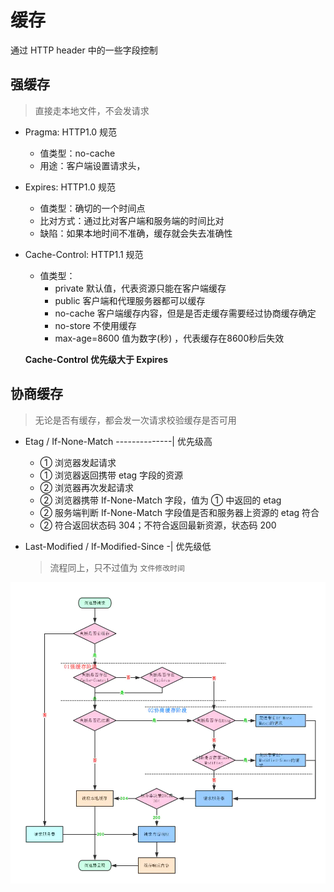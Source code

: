 # 缓存

通过 HTTP header 中的一些字段控制

## 强缓存

> 直接走本地文件，不会发请求

+ Pragma: HTTP1.0 规范
  + 值类型：no-cache
  + 用途：客户端设置请求头，

+ Expires: HTTP1.0 规范
  + 值类型：确切的一个时间点
  + 比对方式：通过比对客户端和服务端的时间比对
  + 缺陷：如果本地时间不准确，缓存就会失去准确性


+ Cache-Control: HTTP1.1 规范
  + 值类型：
    + private      默认值，代表资源只能在客户端缓存
    + public       客户端和代理服务器都可以缓存
    + no-cache     客户端缓存内容，但是是否走缓存需要经过协商缓存确定
    + no-store     不使用缓存
    + max-age=8600 值为数字(秒) ，代表缓存在8600秒后失效

  __Cache-Control 优先级大于 Expires__

## 协商缓存

> 无论是否有缓存，都会发一次请求校验缓存是否可用

+ Etag / If-None-Match --------------| 优先级高
  + ① 浏览器发起请求
  + ① 浏览器返回携带 etag 字段的资源
  + ② 浏览器再次发起请求
  + ② 浏览器携带 If-None-Match 字段，值为 ① 中返回的 etag
  + ② 服务端判断 If-None-Match 字段值是否和服务器上资源的 etag 符合
  + ② 符合返回状态码 304；不符合返回最新资源，状态码 200

+ Last-Modified / If-Modified-Since -| 优先级低
  > 流程同上，只不过值为 `文件修改时间`

![缓存流程](./assets/cache.png)
